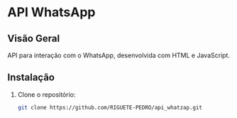 # API WhatsApp

## Visão Geral
API para interação com o WhatsApp, desenvolvida com HTML e JavaScript.

## Instalação
1. Clone o repositório:
   ```bash
   git clone https://github.com/RIGUETE-PEDRO/api_whatzap.git
